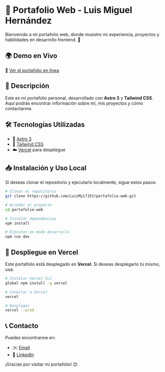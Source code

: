 # 📌 Portafolio Web - Luis Miguel Hernández

Bienvenido a mi portafolio web, donde muestro mi experiencia, proyectos y habilidades en desarrollo frontend. 🚀

## 🌍 Demo en Vivo

🔗 [Ver el portafolio en línea](https://portafolio-web-five-xi.vercel.app/)

## 📜 Descripción

Este es mi portafolio personal, desarrollado con **Astro 3** y **Tailwind CSS**. Aquí podrás encontrar información sobre mí, mis proyectos y cómo contactarme.

## 🛠️ Tecnologías Utilizadas

- 🚀 [Astro 3](https://astro.build/)
- 🎨 [Tailwind CSS](https://tailwindcss.com/)
- ☁️ [Vercel](https://vercel.com/) para despliegue

## 📥 Instalación y Uso Local

Si deseas clonar el repositorio y ejecutarlo localmente, sigue estos pasos:

```bash
# Clonar el repositorio
git clone https://github.com/LuisMy1715Y/portafolio-web.git

# Acceder al proyecto
cd portafolio-web

# Instalar dependencias
npm install

# Ejecutar en modo desarrollo
npm run dev
```

## 🚀 Despliegue en Vercel

Este portafolio está desplegado en **Vercel**. Si deseas desplegarlo tú mismo, usa:

```bash
# Instalar Vercel CLI
global npm install -g vercel

# Conectar a Vercel
vercel

# Desplegar
vercel --prod
```

## 📞 Contacto

Puedes encontrarme en:
- ✉️ [Email](mailto:hernandezsuarezluismiguel@gmail.com)
- 🔗 [LinkedIn](https://www.linkedin.com/in/luismy1517y/)

¡Gracias por visitar mi portafolio! 😊

